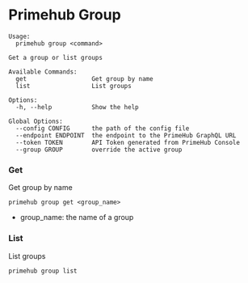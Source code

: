 
# Primehub Group

```
Usage: 
  primehub group <command>

Get a group or list groups

Available Commands:
  get                  Get group by name
  list                 List groups

Options:
  -h, --help           Show the help

Global Options:
  --config CONFIG      the path of the config file
  --endpoint ENDPOINT  the endpoint to the PrimeHub GraphQL URL
  --token TOKEN        API Token generated from PrimeHub Console
  --group GROUP        override the active group

```


### Get

Get group by name


```
primehub group get <group_name>
```

* group_name: the name of a group
 


 



### List

List groups


```
primehub group list
```
 


 


 
